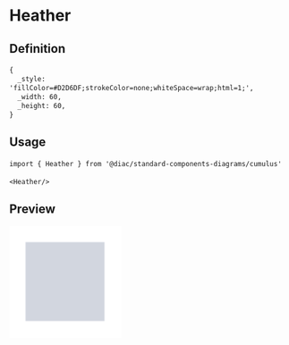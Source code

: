 # Heather

## Definition

```
{
  _style: 'fillColor=#D2D6DF;strokeColor=none;whiteSpace=wrap;html=1;',
  _width: 60,
  _height: 60,
}
```

## Usage

```
import { Heather } from '@diac/standard-components-diagrams/cumulus'

<Heather/>
```

## Preview

<img src="./heather.png" width="200"/>
